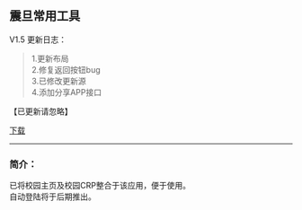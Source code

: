 ## 震旦常用工具
V1.5 更新日志：

>1.更新布局  
>2.修复返回按钮bug  
>3.已修改更新源  
>4.添加分享APP接口  
 
【已更新请忽略】

 [下载](https://github.com/letian14/Zone/raw/master/震旦常用工具_1.5.apk)

---  

### 简介：
已将校园主页及校园CRP整合于该应用，便于使用。  
  自动登陆将于后期推出。
